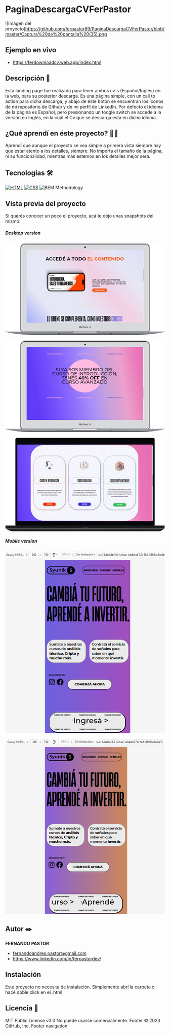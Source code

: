 # PaginaDescargaCVFerPastor

![Imagen del proyecto]https://github.com/ferpastor89/PaginaDescargaCVFerPastor/blob/master/Captura%20de%20pantalla%20(35).png

## Ejemplo en vivo
- https://ferdownloadcv.web.app/index.html

## Descripción 📑

Esta landing page fue realizada para tener ambos cv´s (Español/Inglés) en la web, para su posterior descarga.
Es una página simple, con un call to action para dicha descarga, y abajo de éste botón se encuentran los íconos de mi repositorio de Github y de mi perfíl de LinkedIn.
Por defecto el idioma de la página es Español, pero presionando un toogle switch se accede a la versión en Inglés, en la cuál el Cv que se descarga está en dicho idioma.



## ¿Qué aprendí en éste proyecto? 🙇🏻 

Aprendí que aunque el proyecto se vea simple a primera vista siempre hay que estar atento a los detalles, siempre.
No importa el tamaño de la página, ni su funcionalidad, mientras más estemos en los detalles mejor será.

## Tecnologías 🛠
<!-- Iconos sacados de: https://github.com/hendrasob/badges/blob/master/README.md y https://github.com/alexandresanlim/Badges4-README.md-Profile -->
[![HTML](https://img.shields.io/badge/HTML5-E34F26?style=for-the-badge&logo=html5&logoColor=white)](https://es.wikipedia.org/wiki/HTML5)
[![CSS](https://img.shields.io/badge/CSS3-1572B6?style=for-the-badge&logo=css3&logoColor=white)](https://es.wikipedia.org/wiki/CSS)
![BEM Methodology](https://img.shields.io/static/v1?label=&message=BEM%20Methodology&color=17A1E6&logo=bem&logoColor=white&style=for-the-badge)

## Vista previa del proyecto
Si querés conocer un poco el proyecto, acá te dejo unas snapshots del mismo:
##### Desktop version

![Captura del proyecto](https://github.com/ferpastor89/Syunik/blob/master/Syunik-2.png?raw=true)


![Captura del proyecto](https://github.com/ferpastor89/Syunik/blob/master/Syunik-3.png?raw=true)


![Captura del proyecto](https://github.com/ferpastor89/Syunik/blob/master/Syunik-5.png?raw=true)

##### Mobile version

![Captura del proyecto](https://github.com/ferpastor89/Syunik/blob/master/viewport-cel-1.png?raw=true)

![Captura del proyecto](https://github.com/ferpastor89/Syunik/blob/master/viewport-cel-2.png?raw=true)


## Autor ✒️
**FERNANDO PASTOR**

* fernandoandres.pastor@gmail.com
* https://www.linkedin.com/in/ferpastordev/



## Instalación 
Este proyecto no necesita de instalación. Simplemente abrí la carpeta o hacé doble click en el .html
  
## Licencia 📄
MIT Public License v3.0
No puede usarse comercialmente.
Footer
© 2023 GitHub, Inc.
Footer navigation

   

